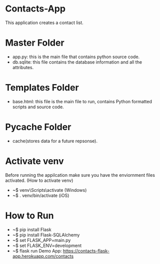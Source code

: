 # Contacts-App
This application creates a contact list.
# Master Folder
  - app.py: this is the main file that contains python source code. 
  - db.sqlite: this file contains the database information and all the attributes.
# Templates Folder
  - base.html: this file is the main file to run, contains Python formatted scripts and source code.
# __Pycache__ Folder
  - cache(stores data for a future repsonse).
# Activate venv
  Before running the appilcation make sure you have the enviornment files activated.
  (How to activate venv)
  - ~$ venv\Scripts\activate (Windows)
  - ~$ . venv/bin/activate (iOS)
# How to Run
  - ~$ pip install Flask
  - ~$ pip install Flask-SQLAlchemy
  - ~$ set FLASK_APP=main.py
  - ~$ set FLASK_ENV=development
  - ~$ flask run
Demo App: https://contacts-flask-app.herokuapp.com/contacts
